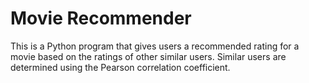 # Movie Recommender

This is a Python program that gives users a recommended rating for a movie based on the ratings of other similar users. Similar users are determined using the Pearson correlation coefficient.
